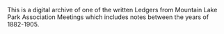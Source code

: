 This is a digital archive of one of the written Ledgers from Mountain Lake Park Association Meetings which includes notes between the years of 1882-1905.
